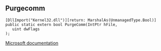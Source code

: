 ## Purgecomm

```
[DllImport("Kernel32.dll")][return: MarshalAs(UnmanagedType.Bool)]
public static extern bool PurgeComm(IntPtr hFile,
   uint dwFlags
);
```

[Microsoft documentation](TODO)
